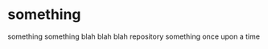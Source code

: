 # something
something something blah blah blah repository something
once upon a <italics>time <italics/>
